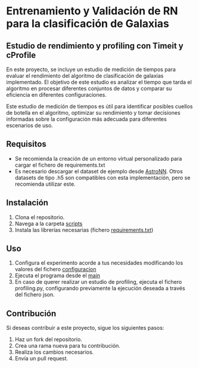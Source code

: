 # Entrenamiento y Validación de RN para la clasificación de Galaxias
## Estudio de rendimiento y profiling con Timeit y cProfile

En este proyecto, se incluye un estudio de medición de tiempos para evaluar el rendimiento del algoritmo de clasificación de galaxias implementado. El objetivo de este estudio es analizar el tiempo que tarda el algoritmo en procesar diferentes conjuntos de datos y comparar su eficiencia en diferentes configuraciones.

Este estudio de medición de tiempos es útil para identificar posibles cuellos de botella en el algoritmo, optimizar su rendimiento y tomar decisiones informadas sobre la configuración más adecuada para diferentes escenarios de uso.

## Requisitos

- Se recomienda la creación de un entorno virtual personalizado para cargar el fichero de requirements.txt
- Es necesario descargar el dataset de ejemplo desde [AstroNN](https://astronn.readthedocs.io/en/latest/galaxy10.html). Otros datasets de tipo .h5 son compatibles con esta implementación, pero se recomienda utilizar este.

## Instalación

1. Clona el repositorio.
2. Navega a la carpeta [scripts](./scripts/)
3. Instala las librerías necesarias (fichero [requirements.txt](./requirements.txt))

## Uso

1. Configura el experimento acorde a tus necesidades modificando los valores del fichero [configuracion](./scripts/configuracion.json)
2. Ejecuta el programa desde el [main](./scripts/main.py)
3. En caso de querer realizar un estudio de profiling, ejecuta el fichero profiling.py, configurando previamente la ejecución deseada a través del fichero json.


## Contribución

Si deseas contribuir a este proyecto, sigue los siguientes pasos:

1. Haz un fork del repositorio.
2. Crea una rama nueva para tu contribución.
3. Realiza los cambios necesarios.
4. Envía un pull request.
